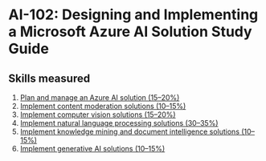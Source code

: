 # AI-102: Designing and Implementing a Microsoft Azure AI Solution Study Guide
## Skills measured

1. [Plan and manage an Azure AI solution (15–20%)](1-Plan%20and%20manage%20an%20Azure%20AI%20solution%20(15–20%25).md)
2. [Implement content moderation solutions (10–15%)](2-Implement%20content%20moderation%20solutions%20(10–15%25).md)
3. [Implement computer vision solutions (15–20%)](3-Implement%20computer%20vision%20solutions%20(15–20%25).md)
4. [Implement natural language processing solutions (30–35%)](4-Implement%20natural%20language%20processing%20solutions%20(30–35%25).md)
5. [Implement knowledge mining and document intelligence solutions (10–15%)](5-Implement%20knowledge%20mining%20and%20document%20intelligence%20solutions%20(10–15%25).md)
6. [Implement generative AI solutions (10–15%)](6-Implement%20generative%20AI%20solutions%20(10–15%25).md)

